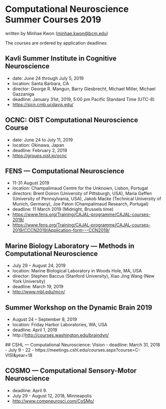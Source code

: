 # Computational Neuroscience Summer Courses 2019
written by Minhae Kwon (minhae.kwon@bcm.edu)

The courses are ordered by application deadlines

## Kavli Summer Institute in Cognitive Neuroscience
- date: June 24 through July 5, 2019 
- location: Santa Barbara, CA 
- director: George R. Mangun, Barry Giesbrecht, Michael Miller, Michael Gazzaniga
- deadline: January 31st, 2019, 5:00 pm Pacific Standard Time (UTC-8)
- https://sicn.cmb.ucdavis.edu/

## OCNC: OIST Computational Neuroscience Course
- date: June 24 to July 11, 2019
- location: Okinawa, Japan
- deadline: February 2, 2019
- https://groups.oist.jp/ocnc

## FENS — Computational Neuroscience
- 11-31 August 2019
- location: Champalimaud Centre for the Unknown, Lisbon, Portugal
- directors: Brent Doiron (University of Pittsburgh, USA), Maria Geffen (University of Pennsylvania, USA), Jakob Macke (Technical University of Munich, Germany), Joe Paton (Champalimaud Research, Portugal)
- deadline: 11 March 2019 (Midnight, Brussels time)
- https://www.fens.org/Training/CAJAL-programme/CAJAL-courses-2019/
- https://www.fens.org/Training/CAJAL-programme/CAJAL-courses-2019/CCCN2019/Application-form---CCN2019/

## Marine Biology Laboratory — Methods in Computational Neuroscience
- July 29 – August 24, 2019
- location: Marine Biological Laboratory in Woods Hole, MA, USA
- director: Stephen Baccus (Stanford University), Xiao Jing Wang (New York University)
- deadline: March 19, 2019
- http://www.mbl.edu/mcn/

## Summer Workshop on the Dynamic Brain 2019
- August 24 – September 8, 2019
- location: Friday Harbor Laboratories, WA, USA
- deadline: April 1, 2019
- http://http://courses.washington.edu/braindyn/


<Some lists from previous years- notice might show up soon>
## CSHL — Computational Neuroscience: Vision
- deadline: March 31, 2018
- July 9 - 22
- https://meetings.cshl.edu/courses.aspx?course=C-VISI&year=18

## COSMO — Computational Sensory-Motor Neuroscience
- deadline: April 9.
- July 29 - August 12, 2018, Minneapolis
- http://www.compneurosci.com/CoSMo/
